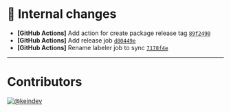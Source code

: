 # :memo: Internal changes

- **[GitHub Actions]** Add action for create package release tag [`89f2490`](https://github.com/keindev/changelog-guru/commit/89f249099d0c652ce07b206b5e7a7ab3587728b6)
- **[GitHub Actions]** Add release job [`d80449e`](https://github.com/keindev/changelog-guru/commit/d80449e32a5076a98f2c37074df0aa8559232850)
- **[GitHub Actions]** Rename labeler job to sync [`7178f4e`](https://github.com/keindev/changelog-guru/commit/7178f4eeb51f306d92cdc13804ec0c13d17aa103)

---

# Contributors

[![@keindev](https://avatars.githubusercontent.com/u/4527292?v=4&s=40)](https://github.com/keindev)
